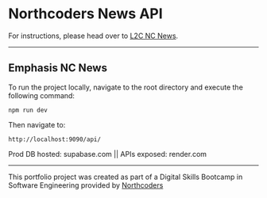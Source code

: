 # Northcoders News API

For instructions, please head over to [L2C NC News](https://l2c.northcoders.com/courses/be/nc-news).

----

## Emphasis NC News

To run the project locally, navigate to the root directory and execute the following command:
```
npm run dev
```

Then navigate to:
```
http://localhost:9090/api/
```


Prod DB hosted: supabase.com || APIs exposed: render.com



--- 

This portfolio project was created as part of a Digital Skills Bootcamp in Software Engineering provided by [Northcoders](https://northcoders.com/)
